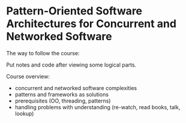 # Pattern-Oriented Software Architectures for Concurrent and Networked Software
The way to follow the course:

Put notes and code after viewing some logical parts.

Course overview:
* concurrent and networked software complexities
* patterns and frameworks as solutions
* prerequisites (OO, threading, patterns)
* handling problems with understanding (re-watch, read books, talk, lookup)


